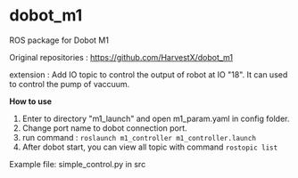 # dobot_m1
ROS  package for Dobot M1

Original repositories : https://github.com/HarvestX/dobot_m1

extension : Add IO topic to control the output of robot at IO "18". It can used to control the pump of vaccuum.  

**How to use**
1. Enter to directory "m1_launch" and open m1_param.yaml in config folder.
2. Change port name to dobot connection port.
3. run command : `roslaunch m1_controller m1_controller.launch`
4. After dobot start, you can view all topic with command `rostopic list`

Example file:
simple_control.py in src
